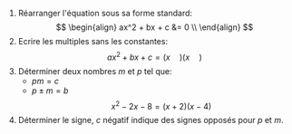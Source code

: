 1.  Réarranger l'équation sous sa forme standard:
$$
\begin{align}
ax^2 + bx + c &= 0 \\
\end{align}
$$
2. Ecrire les multiples sans les constantes:
$$
ax^2 + bx + c = (x \quad )(x \quad)
$$
3. Déterminer deux nombres $m$ et $p$ tel que:
	- $pm = c$
	- $p \pm m = b$
$$
x^2 - 2x - 8 = (x+2)(x-4)
$$
4. Déterminer le signe, $c$ négatif indique des signes opposés pour $p$ et $m$.